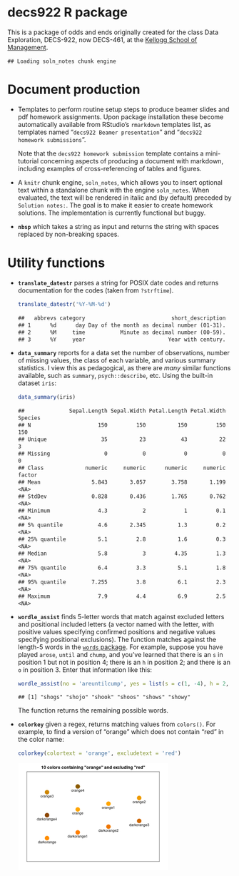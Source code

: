 decs922 R package
================

This is a package of odds and ends originally created for the class Data
Exploration, DECS-922, now DECS-461, at the [Kellogg School of
Management](https://www.kellogg.northwestern.edu/).

    ## Loading soln_notes chunk engine

# Document production

-   Templates to perform routine setup steps to produce beamer slides
    and pdf homework assignments. Upon package installation these become
    automatically available from RStudio’s `rmarkdown` templates list,
    as templates named “`decs922 Beamer presentation`” and
    “`decs922   homework submissions`”.

    Note that the `decs922 homework submission` template contains a
    mini-tutorial concerning aspects of producing a document with
    markdown, including examples of cross-referencing of tables and
    figures.

-   A `knitr` chunk engine, `soln_notes`, which allows you to insert
    optional text within a standalone chunk with the engine
    `soln_notes`. When evaluated, the text will be rendered in italic
    and (by default) preceded by `Solution notes:`. The goal is to make
    it easier to create homework solutions. The implementation is
    currently functional but buggy.

-   **`nbsp`** which takes a string as input and returns the string with
    spaces replaced by non-breaking spaces.

# Utility functions

-   **`translate_datestr`** parses a string for POSIX date codes and
    returns documentation for the codes (taken from `?strftime`).

    ``` r
    translate_datestr('%Y-%M-%d')
    ```

        ##   abbrevs category                           short_description
        ## 1      %d      day Day of the month as decimal number (01-31).
        ## 2      %M     time           Minute as decimal number (00-59).
        ## 3      %Y     year                          Year with century.

-   **`data_summary`** reports for a data set the number of
    observations, number of missing values, the class of each variable,
    and various summary statistics. I view this as pedagogical, as there
    are *many* similar functions available, such as `summary`,
    `psych::describe`, etc. Using the built-in dataset `iris`:

    ``` r
    data_summary(iris)
    ```

        ##              Sepal.Length Sepal.Width Petal.Length Petal.Width Species
        ## N                     150         150          150         150     150
        ## Unique                 35          23           43          22       3
        ## Missing                 0           0            0           0       0
        ## Class             numeric     numeric      numeric     numeric  factor
        ## Mean                5.843       3.057        3.758       1.199    <NA>
        ## StdDev              0.828       0.436        1.765       0.762    <NA>
        ## Minimum               4.3           2            1         0.1    <NA>
        ## 5% quantile           4.6       2.345          1.3         0.2    <NA>
        ## 25% quantile          5.1         2.8          1.6         0.3    <NA>
        ## Median                5.8           3         4.35         1.3    <NA>
        ## 75% quantile          6.4         3.3          5.1         1.8    <NA>
        ## 95% quantile        7.255         3.8          6.1         2.3    <NA>
        ## Maximum               7.9         4.4          6.9         2.5    <NA>

-   **`wordle_assist`** finds 5-letter words that match against excluded
    letters and positional included letters (a vector named with the
    letter, with positive values specifying confirmed positions and
    negative values specifying positional exclusions). The function
    matches against the length-5 words in the [`words`
    package](https://CRAN.R-project.org/package=words). For example,
    suppose you have played `arose`, `until` and `chump`, and you’ve
    learned that there is an `s` in position 1 but not in position 4;
    there is an `h` in position 2; and there is an `o` in position 3.
    Enter that information like this:

    ``` r
    wordle_assist(no = 'areuntilcump', yes = list(s = c(1, -4), h = 2, o = 3))
    ```

        ## [1] "shogs" "shojo" "shook" "shoos" "shows" "showy"

    The function returns the remaining possible words.

-   **`colorkey`** given a regex, returns matching values from
    `colors()`. For example, to find a version of “orange” which does
    not contain “red” in the color name:

    ``` r
    colorkey(colortext = 'orange', excludetext = 'red')
    ```

    <img src="README_files/figure-gfm/unnamed-chunk-5-1.png" width="70%" />
